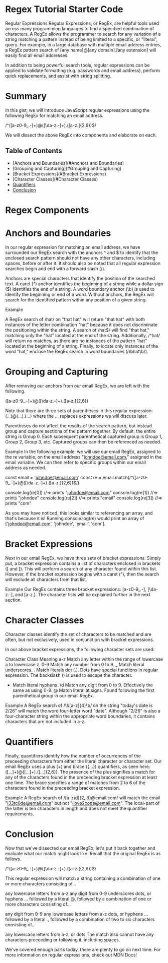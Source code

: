 # Regex Tutorial Starter Code

Regular Expressions
Regular Expressions, or RegEx, are helpful tools used across many programming languages to find a specified combination of characters. A RegEx allows the programmer to search for any variation of a string matching a pattern instead of being limited to a specific, or "literal", query. For example, in a large database with multiple email address entries, a RegEx pattern search of [any name]@[any domain].[any extension] will easily find all email addresses.

In addition to being powerful search tools, regular expressions can be applied to validate formatting (e.g. passwords and email address), perform quick replacements, and assist with string splitting.

# Summary
In this gist, we will introduce JavaScript regular expressions using the following RegEx for matching an email address.

/^([a-z0-9_\.-]+)@([\da-z\.-]+)\.([a-z\.]{2,6})$/

We will dissect the above RegEx into components and elaborate on each.

## Table of Contents 
* [Anchors and Boundaries](#Anchors and Boundaries)
* [Grouping and Capturing](#Grouping and Capturing)
* [Bracket Expressions](#Bracket Expressions)
* [Character Classes](#Character Classes)
* [Quantifiers](#Quantifiers)
* [Conclusion](#Conclusion)

# Regex Components

# Anchors and Boundaries
In our regular expression for matching an email address, we have surrounded our RegEx search with the anchors ^ and $ to identify that the enclosed search pattern should not have any other characters, including spaces, before or after it. It should also be noted that all regular expression searches begin and end with a forward slash (/).

Anchors are special characters that identify the position of the searched text. A caret (^) anchor identifies the beginning of a string while a dollar sign ($) identifies the end of a string. A word boundary anchor (\b) is used to identify the beginning or end of a word. Without anchors, the RegEx will search for the identified pattern within any position of a given string.

Example

A RegEx search of /hat/ on "that hat" will return "that hat" with both instances of the letter combination "hat" because it does not discriminate the positioning within the string. A search of /hat$/ will find "that hat," matching only the "hat" located at the end of the string. Additionally, /^hat/ will return no matches, as there are no instances of the pattern "hat" located at the beginning of a string. Finally, to locate only instances of the word "hat," enclose the RegEx search in word boundaries (/\bhat\b/).

# Grouping and Capturing
After removing our anchors from our email RegEx, we are left with the following.

([a-z0-9_\.-]+)@([\da-z\.-]+)\.([a-z\.]{2,6})

Note that there are three sets of parentheses in this regular expression: (...)@(...)\.(...) where the ... replaces expressions we will discuss later.

Parentheses do not affect the results of the search pattern, but instead group and capture sections of the pattern together. By default, the entire string is Group 0. Each subsequent parenthetical captured group is Group 1, Group 2, Group 3, etc. Captured groups can then be referenced as needed.

Example
In the following example, we will use our email RegEx, assigned to the re variable, on the email address "johndoe@email.com," assigned in the email variable. We can then refer to specific groups within our email address as needed.

const email = 'johndoe@email.com'
const re = email.match(/^([a-z0-9_\.-]+)@([\da-z\.-]+)\.([a-z\.]{2,6})$/)

console.log(re[0]) //=> prints "johndoe@email.com"
console.log(re[1]) //=> prints "johndoe"
console.log(re[2]) //=> prints "email"
console.log(re[3]) //=> prints "com"

As you may have noticed, this looks similar to referencing an array, and that's because it is! Running console.log(re) would print an array of ['johndoe@email.com', 'johndoe', 'email', 'com'].

# Bracket Expressions
Next in our email RegEx, we have three sets of bracket expressions. Simply put, a bracket expression contains a list of characters enclosed in brackets ([ and ]). This will perform a search of any character found within this list. However, if the bracket expression begins with a caret (^), then the search will exclude all characters from that list.

Example
Our RegEx contains three bracket expressions: [a-z0-9_\.-], [\da-z\.-], and [a-z\.]. The character lists will be explained further in the next section.

# Character Classes
Character classes identify the set of characters to be matched and are often, but not exclusively, used in conjunction with bracket expressions.

In our above bracket expressions, the following character sets are used:

Character Class	Meaning
a-z	Match any letter within the range of lowercase a to lowercase z.
0-9	Match any number from 0 to 9.
_	Match literal underscores.
\.	Match literals dot (.). Dots have special functions in regular expression. The backslash (\) is used to escape the character.
-	Match literal hyphens.
\d	Match any digit from 0 to 9. Effectively the same as using 0-9.
@	Match literal at signs. Found following the first parenthetical group in our email RegEx.

Example
A RegEx search of /\b[a-z]{4}\b/ on the string "today's date is 2/26" will match the word four-letter word "date". Although "2/26" is also a four-character string within the appropriate word boundaries, it contains characters that are not included in a-z.

# Quantifiers
Finally, quantifiers identify how the number of occurrences of the preceeding characters from either the literal character or character set. Our email RegEx uses a plus (+) and brace ({...}) quantifiers, as seen here: ([...]+)@([...]+)\.([...]{2,6}). The presence of the plus signifies a match for any of the characters found in the preceeding bracket expression at least one time. The brace specifies a range of matches from 2 to 6 of the characters found in the preceeding bracket expression.

Example
A RegEx search of /[a-z\d]{2, 8}@email\.com/ will match the email "l33tc0de@email.com" but not "ilove2code@email.com". The local-part of the latter is ten characters in length and does not meet the quantifier requirements.

# Conclusion
Now that we've dissected our email RegEx, let's put it back together and evaluate what our match might look like. Recall that the original RegEx is as follows.

/^([a-z0-9_\.-]+)@([\da-z\.-]+)\.([a-z\.]{2,6})$/

This regular expression will match a string containing a combination of one or more characters consisting of...

any lowercase letters from a-z
any digit from 0-9
underscores
dots, or
hyphens
... followed by a literal @, followed by a combination of one or more characters consisting of...

any digit from 0-9
any lowercase letters from a-z
dots, or
hyphens
... followed by a literal ., followed by a combination of two to six characters consisting of...

any lowercase letters from a-z, or
dots
The match also cannot have any characters preceeding or following it, including spaces.

We've covered enough parts today, there are plenty to go on next time. For more information on regular expressions, check out MDN Docs!